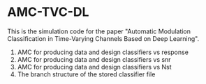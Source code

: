 # AMC-TVC-DL
This is the simulation code for the paper "Automatic Modulation Classification in Time-Varying Channels Based on Deep Learning". 
1. AMC for producing data and design classifiers vs response
2. AMC for producing data and design classifiers vs snr
3. AMC for producing data and design classifiers vs Nst
4. The branch structure of the stored classifier file



